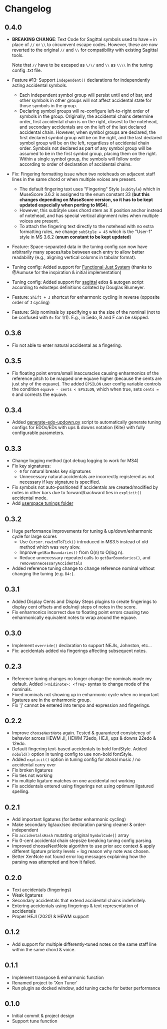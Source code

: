 # Changelog

## 0.4.0

- **BREAKING CHANGE**: Text Code for Sagittal symbols used to have `=` in place of `//` or `\\` to
  circumvent escape codes. However, these are now reverted to the original `//` and `\\` for
  compatibility with existing Sagittal tools.

  Note that `//` have to be escaped as `\/\/` and `\\` as `\\\\` in the tuning config .txt file.

- Feature #13: Support `independent()` declarations for independently acting accidental symbols.
  - Each independent symbol group will persist until end of bar, and other symbols in other groups
    will not affect accidental state for those symbols in the group.
  - Declaring symbol groups will re-configure left-to-right order of symbols in the group.
    Originally, the accidental chains determine order, first accidental chain is on the right,
    closest to the notehead, and secondary accidentals are on the left of the last declared
    accidental chain. However, when symbol groups are declared, the first declared symbol group will
    be on the right, and the last declared symbol group will be on the left, regardless of
    accidental chain order. Symbols not declared as part of any symbol group will be assumed to be
    in the first symbol group, placing them on the right. Within a single symbol group, the symbols
    will follow order according to order of declaration of accidental chains.

- Fix: Fingering formatting issue when two noteheads on adjacent staff lines in the same chord or
  when multiple voices are present.
  - The default fingering text uses "Fingering" Style (`subStyle`) which in MuseScore 3.6.2 is
    assigned to the enum constant 33 (**but this changes depending on MuseScore version, so it has
    to be kept updated especially when porting to MS4**).
  - However, this subStyle uses chord stem as X position anchor instead of notehead, and has special
    vertical alignment rules when multiple voices are present.
  - To attach the fingering text directly to the notehead with no extra formatting rules, we change
    `subStyle = 45` which is the "User-1" style in MS 3.6.2 (**enum constant to be kept updated**)

- Feature: Space-separated data in the tuning config can now have arbitrarily many spaces/tabs
  between each entry to allow better readability (e.g., aligning vertical columns in tabular
  format).

- Tuning config: Added support for [Functional Just System](tunings/fjs) (thanks to @Aumuse for the
  inspiration & initial implementation)

- Tuning config: Added support for [sagittal](tunings/sagittal) edos & autogen script according to
  edosteps definitions collated by Douglas Blumeyer.

- Feature: `Shift + J` shortcut for enharmonic cycling in reverse (opposite order of `J` cycling)

- Feature: Skip nominals by specifying `0` as the size of the nominal (not to be confused with `0c`
  for 1/1). E.g., in 5edo, B and F can be skipped.

## 0.3.6

- Fix not able to enter natural accidental as a fingering.

## 0.3.5

- Fix floating point errors/small inaccuracies causing enharmonics of the reference pitch to be
  mapped one equave higher (because the cents are just shy of the equave). The added `EPSILON` user
  config variable controls the condition `equave - cents < EPSILON`, which when true, sets `cents =
  0` and corrects the equave.

## 0.3.4

- Added [generate-edo-updown.py](tunings/updown/generate-edo-updown.py) script to automatically
  generate tuning configs for EDOs/EDs with ups & downs notation (Kite) with fully configurable
  parameters.

## 0.3.3

- Change logging method (got debug logging to work for MS4)
- Fix key signatures:
  - `0` for natural breaks key signatures
  - Unnecessary natural accidentals are incorrectly registered as not necessary if key signature is
    specified.
- Fix symbols not auto-positioned if accidentals are created/modified by notes in other bars due to
  forward/backward ties in `explicit()` accidental mode.
- Add [userspace tunings folder](/tunings/user)

## 0.3.2

- Huge performance improvements for tuning & up/down/enharmonic cycle for large scores
  - Use `Cursor.rewindToTick()` introduced in MS3.5 instead of old method which was very slow.
  - Improve `getBarBoundaries()` from O(n) to O(log n).
  - Reduce unnecessary repeated calls to `getBarBoundaries()`, and `removeUnnecessaryAccidentals`
- Added reference tuning change to change reference nominal without changing the tuning (e.g.
  `D4:`).

## 0.3.1

- Added Display Cents and Display Steps plugins to create fingerings to display cent offsets and
  edo/neji steps of notes in the score.
- Fix enharmonics incorrect due to floating point errors causing two enharmonically equivalent notes
  to wrap around the equave.

## 0.3.0

- Implement `override()` declaration to support NEJIs, Johnston, etc...
- Fix: accidentals added via fingerings affecting subsequent notes.

## 0.2.3

- Reference tuning changes no longer change the nominals mode my default. Added `!<midinote>:
  <freq>` syntax to change mode of the nominals.
- Fixed nominals not showing up in enharmonic cycle when no important ligatures are in the
  enharmonic group.
- Fix 'j' cannot be entered into tempo and expression and fingerings.

## 0.2.2

- Improve `chooseNextNote` again. Tested & guaranteed consistency of behavior across HEWM JI, HEWM
  72edo, HEJI, ups & downs 22edo & 12edo.
- Default fingering text-based accidentals to bold fontStyle. Added `nobold()` option in tuning
  config to use non-bold fontStyle.
- Added `explicit()` option in tuning config for atonal music / no accidental carry over
- Fix broken ligatures
- Fix ties not working
- Fix multiple ligature matches on one accidental not working
- Fix accidentals entered using fingerings not using optimum ligatured spelling.

## 0.2.1

- Add important ligatures (for better enharmonic cycling)
- Make secondary lig/aux/sec declaration parsing cleaner & order-independent
- Fix `accidentalsHash` mutating original `SymbolCode[]` array
- Fix 0-cent accidental chain stepsize breaking tuning config parsing.
- Improved chooseNextNote algorithm to use prior acc context & apply different ligature priority
  levels + log reason why note was chosen.
- Better XenNote not found error log messages explaining how the parsing was attempted and how it
  failed.

## 0.2.0

- Text accidentals (fingerings)
- Weak ligatures
- Secondary accidentals that extend accidental chains indefinitely.
- Entering accidentals using fingerings & text representation of accidentals
- Proper HEJI (2020) & HEWM support

## 0.1.2

- Add support for multiple differently-tuned notes on the same staff line within the same chord &
  voice.

## 0.1.1

- Implement transpose & enharmonic function
- Renamed project to 'Xen Tuner'
- Run plugin as docked window, add tuning cache for better performance

## 0.1.0

- Initial commit & project design
- Support tune function
